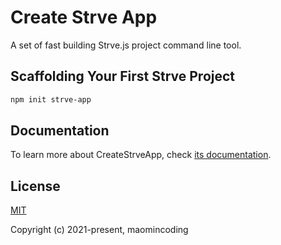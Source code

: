 # Create Strve App

A set of fast building Strve.js project command line tool.

## Scaffolding Your First Strve Project

```bash
npm init strve-app
```

## Documentation

To learn more about CreateStrveApp, check [its documentation](https://maomincoding.github.io/strve-doc/tool/createStrveApp/).

## License

[MIT](http://opensource.org/licenses/MIT)

Copyright (c) 2021-present, maomincoding
